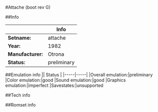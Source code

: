 #Attache (boot rev G)

##Info

||Info|
|-----|-----|
|**Setname:**|attache
|**Year:**|1982
|**Manufacturer:**|Otrona
|**Status:**|preliminary

##Emulation info
|| Status |
|-----|-----|
|Overall emulation:|preliminary
|Color emulation:|good
|Sound emulation:|good
|Graphics emulation:|imperfect
|Savestates:|unsupported

##Tech info

##Romset info

<!--- START OF EDITED COMMENT DO NOT TOUCH TEXT ABOVE-->
